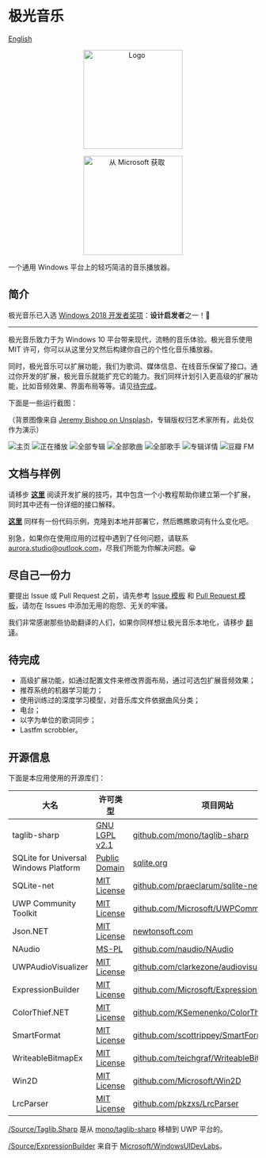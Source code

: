 # 极光音乐

[English](./README.md)

<p align="center">
<a href="https://www.microsoft.com/store/apps/9NBLGGH6JVDT?ocid=badge"><img width="200" src="https://github.com/pkzxs/Aurora.Music/blob/master/Assets/appstore1080_cn.png" alt="Logo" /></a></p>


<p align="center">
<a href="https://www.microsoft.com/store/apps/9NBLGGH6JVDT?ocid=badge"><img width="200" src="https://assets.windowsphone.com/42e5aa4a-f19a-4205-9191-a97105ed7663/Chinese_Simplified_get-it-from-MS_InvariantCulture_Default.png" alt="从 Microsoft 获取" /></a></p>

一个通用 Windows 平台上的轻巧简洁的音乐播放器。

## 简介

极光音乐已入选 [Windows 2018 开发者奖项](https://developer.microsoft.com/en-us/windows/projects/events/build/2018/awards?utm_campaign=devawards18&utm_source=devcenter&utm_medium=owned&utm_content=hero)：**设计启发者**之一！🎉

---

极光音乐致力于为 Windows 10 平台带来现代，流畅的音乐体验。极光音乐使用 MIT 许可，你可以从这里分叉然后构建你自己的个性化音乐播放器。

同时，极光音乐可以扩展功能，我们为歌词、媒体信息、在线音乐保留了接口。通过你开发的扩展，极光音乐就能扩充它的能力。我们同样计划引入更高级的扩展功能，比如音频效果、界面布局等等。请见[待完成]()。

下面是一些运行截图：

（背景图像来自 [Jeremy Bishop on Unsplash](https://unsplash.com/photos/9pRjY4d7nJE)，专辑版权归艺术家所有，此处仅作为演示）

![](https://i.loli.net/2018/04/09/5acad08ca1bf7.png "主页")
![](https://i.loli.net/2018/04/09/5acad0d79a2d2.png "正在播放")
![](https://i.loli.net/2018/04/09/5acad0cb88213.png "全部专辑")
![](https://i.loli.net/2018/04/09/5acad0d170c2c.png "全部歌曲")
![](https://i.loli.net/2018/04/09/5acad0d17c25f.png "全部歌手")
![](https://i.loli.net/2018/04/09/5acad0d1aba75.png "专辑详情")
![](https://i.loli.net/2018/04/09/5acad0d623383.png "豆瓣 FM")


## 文档与样例

请移步 **[这里](./Documentation)** 阅读开发扩展的技巧，其中包含一个小教程帮助你建立第一个扩展，同时其中还有一份详细的接口解释。

**[这里](./Samples)** 同样有一份代码示例，克隆到本地并部署它，然后瞧瞧歌词有什么变化吧。

别急，如果你在使用应用的过程中遇到了任何问题，请联系 [aurora.studio@outlook.com](mailto:aurora.studio@outlook.com)，尽我们所能为你解决问题。😀

## 尽自己一份力

要提出 Issue 或 Pull Request 之前，请先参考 [Issue 模板](./ISSUE_TEMPLATE.md) 和 [Pull Request 模板](./PULL_REQUEST_TEMPLATE.md)，请勿在 Issues 中添加无用的抱怨、无关的牢骚。

我们非常感谢那些协助翻译的人们，如果你同样想让极光音乐本地化，请移步 [翻译](https://aurorastudio.oneskyapp.com/collaboration/project?id=141901)。


## 待完成

* 高级扩展功能，如通过配置文件来修改界面布局，通过可选包扩展音频效果；
* 推荐系统的机器学习能力；
* 使用训练过的深度学习模型，对音乐库文件依据曲风分类；
* 电台；
* 以字为单位的歌词同步；
* Lastfm scrobbler。


## 开源信息

下面是本应用使用的开源库们：

| 大名 | 许可类型 | 项目网站 |
| --- | --- | --- |
| taglib-sharp | [GNU LGPL v2.1](https://github.com/mono/taglib-sharp/blob/master/COPYING) | [github.com/mono/taglib-sharp](https://github.com/mono/taglib-sharp) |
| SQLite for Universal Windows Platform | [Public Domain](http://www.sqlite.org/copyright.html) | [sqlite.org](http://www.sqlite.org/) |
| SQLite-net | [MIT License](https://github.com/praeclarum/sqlite-net/blob/master/LICENSE.md) | [github.com/praeclarum/sqlite-net](https://github.com/praeclarum/sqlite-net) |
| UWP Community Toolkit | [MIT License](https://github.com/Microsoft/UWPCommunityToolkit/blob/master/license.md) | [github.com/Microsoft/UWPCommunityToolkit ](https://github.com/Microsoft/UWPCommunityToolkit) |
| Json.NET | [MIT License](https://github.com/JamesNK/Newtonsoft.Json/blob/master/LICENSE.md) | [newtonsoft.com](https://www.newtonsoft.com/json) |
| NAudio | [MS-PL](https://github.com/naudio/NAudio/blob/master/license.txt) | [github.com/naudio/NAudio](https://github.com/naudio/NAudio) |
| UWPAudioVisualizer | [MIT License](https://github.com/clarkezone/audiovisualizer/blob/master/LICENSE) | [github.com/clarkezone/audiovisualizer](https://github.com/clarkezone/audiovisualizer) |
| ExpressionBuilder | [MIT License](https://github.com/Microsoft/WindowsUIDevLabs/blob/master/LICENSE.txt) | [github.com/Microsoft/ExpressionBuilder](https://github.com/Microsoft/WindowsUIDevLabs/tree/master/ExpressionBuilder) |
| ColorThief.NET | [MIT License](https://github.com/KSemenenko/ColorThief/blob/master/LICENSE) | [github.com/KSemenenko/ColorThief](https://github.com/KSemenenko/ColorThief) |
| SmartFormat | [MIT License](https://github.com/scottrippey/SmartFormat.NET/wiki/License) | [github.com/scottrippey/SmartFormat.NET](https://github.com/scottrippey/SmartFormat.NET) |
| WriteableBitmapEx | [MIT License](https://github.com/teichgraf/WriteableBitmapEx/blob/master/LICENSE) | [github.com/teichgraf/WriteableBitmapEx/](https://github.com/teichgraf/WriteableBitmapEx/) |
| Win2D | [MIT License](https://github.com/Microsoft/Win2D/blob/master/LICENSE.txt) | [github.com/Microsoft/Win2D](https://github.com/Microsoft/Win2D) |
| LrcParser | [MIT License](https://github.com/pkzxs/Aurora.Music/blob/master/LICENSE) | [github.com/pkzxs/LrcParser](https://github.com/pkzxs/Aurora.Music/tree/master/Source/LrcParser) |


[/Source/Taglib.Sharp](./Source/TagLib.Sharp/) 是从 [mono/taglib-sharp](https://github.com/mono/taglib-sharp) 移植到 UWP 平台的。

[/Source/ExpressionBuilder](./Source/ExpressionBuilder/) 来自于 [Microsoft/WindowsUIDevLabs](https://github.com/Microsoft/WindowsUIDevLabs)。
